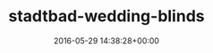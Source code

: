 ---
title:		"stadtbad-wedding-blinds"
mediatype:		"upload"
description:		"TBC"
date:		"2016-05-29 14:38:28+00:00"
album:		"abandoned"
filename:		"stadtbad-wedding-blinds.md"
series:		""
cl_public_id:		"abandoned/stadtbad-wedding-blinds"
cl_version:		1497000037
format:		"tiff"
bytes:		2686064
width:		961
height:		1440
exposure_mode:		"Auto"
program:		"Aperture-priority AE"
aperture:		"2.8"
focal_length:		"24.0 mm"
iso:		"500"
shutter_speed:		"1/250"
metering:		"Center-weighted average"
flash:		"Off, Did not fire"
white_balance:		"Custom"
colour_temp:		"5100"
has_crop:		"true"
orientation:		"Horizontal (normal)"
camera_model:		"NIKON D800"
lens_info:		"24-70mm f/2.8"
artist:		"No artist info"
x_resolution:		"300"
y_resolution:		"300"
---